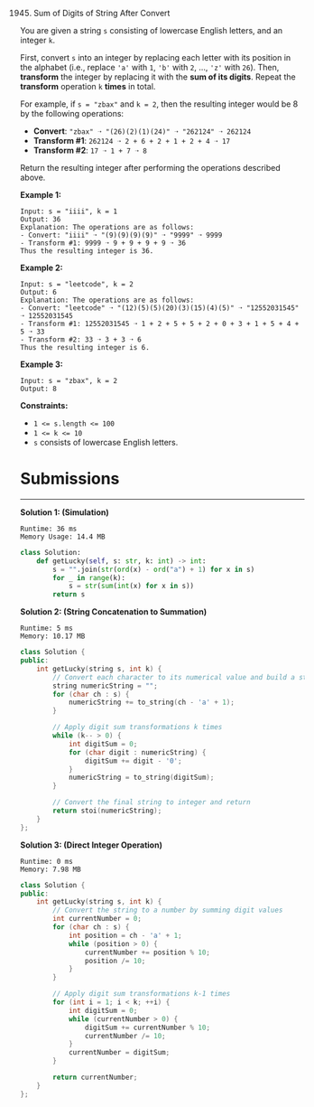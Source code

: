 1945. Sum of Digits of String After Convert

You are given a string `s` consisting of lowercase English letters, and an integer `k`.

First, convert `s` into an integer by replacing each letter with its position in the alphabet (i.e., replace `'a'` with `1`, `'b'` with `2`, ..., `'z'` with `26`). Then, **transform** the integer by replacing it with the **sum of its digits**. Repeat the **transform** operation `k` **times** in total.

For example, if `s = "zbax"` and `k = 2`, then the resulting integer would be 8 by the following operations:

* **Convert**: `"zbax" ➝ "(26)(2)(1)(24)" ➝ "262124" ➝ 262124`
* **Transform #1**: `262124 ➝ 2 + 6 + 2 + 1 + 2 + 4 ➝ 17`
* **Transform #2**: `17 ➝ 1 + 7 ➝ 8`

Return the resulting integer after performing the operations described above.

 

**Example 1:**
```
Input: s = "iiii", k = 1
Output: 36
Explanation: The operations are as follows:
- Convert: "iiii" ➝ "(9)(9)(9)(9)" ➝ "9999" ➝ 9999
- Transform #1: 9999 ➝ 9 + 9 + 9 + 9 ➝ 36
Thus the resulting integer is 36.
```

**Example 2:**
```
Input: s = "leetcode", k = 2
Output: 6
Explanation: The operations are as follows:
- Convert: "leetcode" ➝ "(12)(5)(5)(20)(3)(15)(4)(5)" ➝ "12552031545" ➝ 12552031545
- Transform #1: 12552031545 ➝ 1 + 2 + 5 + 5 + 2 + 0 + 3 + 1 + 5 + 4 + 5 ➝ 33
- Transform #2: 33 ➝ 3 + 3 ➝ 6
Thus the resulting integer is 6.
```

**Example 3:**
```
Input: s = "zbax", k = 2
Output: 8
```

**Constraints:**

* `1 <= s.length <= 100`
* `1 <= k <= 10`
* `s` consists of lowercase English letters.

# Submissions
---
**Solution 1: (Simulation)**
```
Runtime: 36 ms
Memory Usage: 14.4 MB
```
```python
class Solution:
    def getLucky(self, s: str, k: int) -> int:
        s = "".join(str(ord(x) - ord("a") + 1) for x in s)
        for _ in range(k):
            s = str(sum(int(x) for x in s))
        return s
```

**Solution 2: (String Concatenation to Summation)**
```
Runtime: 5 ms
Memory: 10.17 MB
```
```c++
class Solution {
public:
    int getLucky(string s, int k) {
        // Convert each character to its numerical value and build a string
        string numericString = "";
        for (char ch : s) {
            numericString += to_string(ch - 'a' + 1);
        }

        // Apply digit sum transformations k times
        while (k-- > 0) {
            int digitSum = 0;
            for (char digit : numericString) {
                digitSum += digit - '0';
            }
            numericString = to_string(digitSum);
        }

        // Convert the final string to integer and return
        return stoi(numericString);
    }
};
```

**Solution 3: (Direct Integer Operation)**
```
Runtime: 0 ms
Memory: 7.98 MB
```
```c++
class Solution {
public:
    int getLucky(string s, int k) {
        // Convert the string to a number by summing digit values
        int currentNumber = 0;
        for (char ch : s) {
            int position = ch - 'a' + 1;
            while (position > 0) {
                currentNumber += position % 10;
                position /= 10;
            }
        }

        // Apply digit sum transformations k-1 times
        for (int i = 1; i < k; ++i) {
            int digitSum = 0;
            while (currentNumber > 0) {
                digitSum += currentNumber % 10;
                currentNumber /= 10;
            }
            currentNumber = digitSum;
        }

        return currentNumber;
    }
};
```
